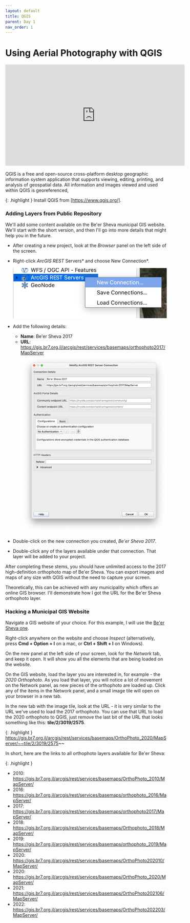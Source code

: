 ```yaml
---
layout: default
title: QGIS
parent: Day 1
nav_order: 1
---
```


# Using Aerial Photography with QGIS

<iframe width="560" height="315" src="https://www.youtube.com/embed/4FDjuk92Bhw" title="YouTube video player" frameborder="0" allow="accelerometer; autoplay; clipboard-write; encrypted-media; gyroscope; picture-in-picture; web-share" allowfullscreen></iframe>

QGIS is a free and open-source cross-platform desktop geographic information system application that supports viewing, editing, printing, and analysis of geospatial data. All information and images viewed and used within QGIS is georeferenced,

{: .highlight }
Install QGIS from [https://www.qgis.org/].

### Adding Layers from Public Repository

We'll add some content available on the Be'er Sheva municipal GIS website. We'll start with the short version, and then I'll go into more details that might help you in the future.

- After creating a new project, look at the _Browser_ panel on the left side of the screen.
- Right-click _ArcGIS REST_ Servers* and choose New Connection*.

  ![](../images/qgis01.png)

- Add the following details:
  - **Name**: Be'er Sheva 2017
  - **URL**: https://gis.br7.org.il/arcgis/rest/services/basemaps/orthophoto2017/MapServer
    ![](../images/qgis03.png)
- Double-click on the new connection you created, _Be'er Sheva 2017_.
- Double-click any of the layers available under that connection. That layer will be added to your project.

After completing these stems, you should have unlimited access to the 2017 high-definition orthophoto map of Be'er Sheva. You can export images and maps of any size with QGIS without the need to capture your screen.

Theoretically, this can be achieved with any municipality which offers an online GIS browser. I'll demonstrate how I got the URL for the Be'er Sheva orthophoto layer.

### Hacking a Municipal GIS Website

Navigate a GIS website of your choice. For this example, I will use the [Be'er Sheva one].

Right-click anywhere on the website and choose _Inspect_ (alternatively, press **Cmd + Option + I** on a mac, or **Ctrl + Shift + I** on Windows).

On the new panel at the left side of your screen, look for the _Network_ tab, and keep it open. It will show you all the elements that are being loaded on the website.

On the GIS website, load the layer you are interested in, for example - the _2020 Orthophoto_. As you load that layer, you will notice a lot of movement on the Network panel, as new pieces of the orthophoto are loaded up. Click any of the items in the Network panel, and a small image tile will open on your browser in a new tab.

In the new tab with the image tile, look at the URL - it is very similar to the URL we've used to load the 2017 orthophoto. You can use that URL to load the 2020 orthophoto to QGIS, just remove the last bit of the URL that looks something like this: **tile/2/3019/2575**.

{: .highlight }
https://gis.br7.org.il/arcgis/rest/services/basemaps/OrthoPhoto_2020/MapServer/~~tile/2/3019/2575~~

In short, here are the links to all orthophoto layers available for Be'er Sheva:

{: .highlight }

- 2010: https://gis.br7.org.il/arcgis/rest/services/basemaps/OrthoPhoto_2010/MapServer/
- 2016: https://gis.br7.org.il/arcgis/rest/services/basemaps/orthophoto_2016/MapServer/
- 2017: https://gis.br7.org.il/arcgis/rest/services/basemaps/orthophoto2017/MapServer/
- 2018: https://gis.br7.org.il/arcgis/rest/services/basemaps/Orthophoto_2018/MapServer/
- 2019: https://gis.br7.org.il/arcgis/rest/services/basemaps/orthophoto_2019/MapServer/
- 2020: https://gis.br7.org.il/arcgis/rest/services/basemaps/OrthoPhoto202010/MapServer/
- 2020: https://gis.br7.org.il/arcgis/rest/services/basemaps/OrthoPhoto_2020/MapServer/
- 2021: https://gis.br7.org.il/arcgis/rest/services/basemaps/OrthoPhoto202106/MapServer/
- 2022: https://gis.br7.org.il/arcgis/rest/services/basemaps/OrthoPhoto202203/MapServer/

[https://www.qgis.org/]: https://www.qgis.org/
[be'er sheva one]: https://gis.br7.org.il/apps/br7/
